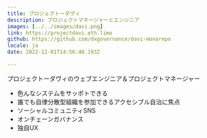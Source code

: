 ```yaml
---
title: プロジェクトーダヴィ
description: プロジェクトマネージャーとエンジニア
images: [../../images/davi.png]
link: https://projectdavi.eth.limo
github: https://github.com/dxgovernance/davi-monorepo
locale: ja
date: 2022-12-01T14:56:40.193Z

---
```

プロジェクトーダヴィのウェブエンジニア＆プロジェクトマネージャー
* 色んなシステムをサッポトできる
* 誰でも自律分散型組織を参加できるアクセシブル自治に焦点
* ソーシャルコミュニティSNS
* オンチェーンガバナンス
* 独自UX